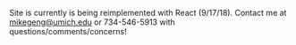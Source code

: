 Site is currently is being reimplemented with React (9/17/18).
Contact me at mikegeng@umich.edu or 734-546-5913 with questions/comments/concerns!